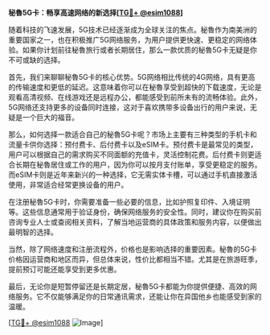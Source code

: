 **秘魯5G卡：畅享高速网络的新选择[[TG💪+ @esim1088](https://t.me/s/esim1088)]**

随着科技的飞速发展，5G技术已经逐渐成为全球关注的焦点。秘魯作为南美洲的重要国家之一，也在积极推广5G网络服务，为用户提供更快速、更稳定的网络体验。如果你计划前往秘魯旅行或者长期居住，那么一款优质的秘魯5G卡无疑是你不可或缺的选择。

首先，我们来聊聊秘魯5G卡的核心优势。5G网络相比传统的4G网络，具有更高的传输速度和更低的延迟。这意味着你可以在秘魯享受到超快的下载速度，无论是观看高清视频、在线游戏还是远程办公，都能感受到前所未有的流畅体验。此外，5G网络还支持更多的设备同时连接，这对于喜欢携带多设备出行的用户来说，无疑是一个巨大的福音。

那么，如何选择一款适合自己的秘魯5G卡呢？市场上主要有三种类型的手机卡和流量卡供你选择：预付费卡、后付费卡以及eSIM卡。预付费卡是最常见的类型，用户可以根据自己的需求购买不同面额的充值卡，灵活控制花费。后付费卡则更适合长期在秘魯居住或工作的用户，因为你可以按月支付账单，享受更稳定的服务。而eSIM卡则是近年来新兴的一种选择，它无需实体卡槽，可以通过手机直接激活使用，非常适合经常更换设备的用户。

在注册秘魯5G卡时，你需要准备一些必要的信息，比如护照复印件、入境证明等。这些信息通常用于验证身份，确保网络服务的安全性。同时，建议你在购买前咨询专业人士或查阅相关资料，了解当地运营商的具体政策和服务内容，以便做出最明智的选择。

当然，除了网络速度和注册流程外，价格也是影响选择的重要因素。秘魯的5G卡价格因运营商和地区而异，但总体来说，性价比都相当不错。尤其是在旅游旺季，提前预订可能还能享受到更多优惠。

最后，无论你是短暂停留还是长期定居，秘魯5G卡都能为你提供便捷、高效的网络服务。它不仅能够满足你的日常通讯需求，还能让你在异国他乡也能感受到家的温暖。

[[TG💪+ @esim1088](https://t.me/s/esim1088) ![Image](https://i.postimg.cc/4NQfJmqS/Snipaste-2025-05-13-00-14-12.png)]